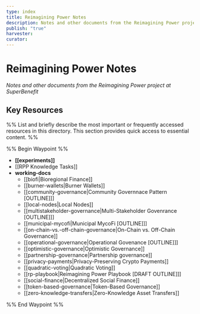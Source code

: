 ```yaml
---
type: index
title: Reimagining Power Notes
description: Notes and other documents from the Reimagining Power project at SuperBenefit
publish: "true"
harvester: 
curator:
---
```

# Reimagining Power Notes

_Notes and other documents from the Reimagining Power project at SuperBenefit_

## Key Resources

%% List and briefly describe the most important or frequently accessed resources in this directory. This section provides quick access to essential content. %%


%% Begin Waypoint %%
- **[[experiments]]**
- [[RPP Knowledge Tasks]]
- **working-docs**
  - [[biofi|Bioregional Finance]]
  - [[burner-wallets|Burner Wallets]]
  - [[community-governance|Community Governnace Pattern [OUTLINE]]]
  - [[local-nodes|Local Nodes]]
  - [[multistakeholder-governance|Multi-Stakeholder Govenrance [OUTLINE]]]
  - [[municipal-mycofi|Municipal MycoFi [OUTLINE]]]
  - [[on-chain-vs.-off-chain-governance|On-Chain vs. Off-Chain Governance]]
  - [[operational-governance|Operational Govenance [OUTLINE]]]
  - [[optimistic-governance|Optimistic Governance]]
  - [[partnership-governance|Partnership governance]]
  - [[privacy-payments|Privacy-Preserving Crypto Payments]]
  - [[quadratic-voting|Quadratic Voting]]
  - [[rp-playbook|Reimagining Power Playbook [DRAFT OUTLINE]]]
  - [[social-finance|Decentralized Social Finance]]
  - [[token-based-governance|Token-Based Governance]]
  - [[zero-knowledge-transfers|Zero-Knowledge Asset Transfers]]

%% End Waypoint %%